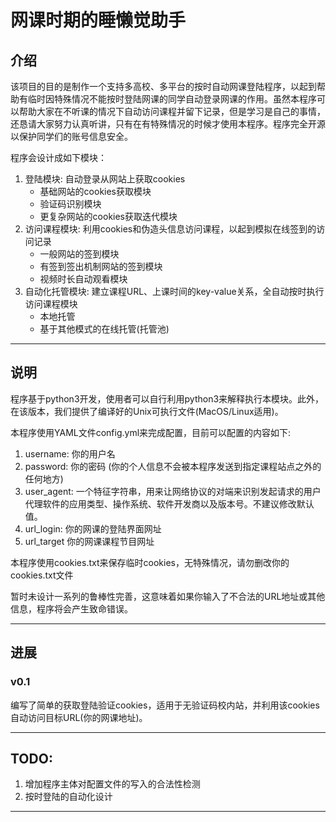 # 网课时期的睡懒觉助手


## 介绍
该项目的目的是制作一个支持多高校、多平台的按时自动网课登陆程序，以起到帮助有临时因特殊情况不能按时登陆网课的同学自动登录网课的作用。虽然本程序可以帮助大家在不听课的情况下自动访问课程并留下记录，但是学习是自己的事情，还恳请大家努力认真听讲，只有在有特殊情况的时候才使用本程序。程序完全开源以保护同学们的账号信息安全。

程序会设计成如下模块：
1. 登陆模块: 自动登录从网站上获取cookies
   - 基础网站的cookies获取模块
   - 验证码识别模块
   - 更复杂网站的cookies获取迭代模块
2. 访问课程模块: 利用cookies和伪造头信息访问课程，以起到模拟在线签到的访问记录
   - 一般网站的签到模块
   - 有签到签出机制网站的签到模块
   - 视频时长自动观看模块
3. 自动化托管模块: 建立课程URL、上课时间的key-value关系，全自动按时执行访问课程模块
   - 本地托管
   - 基于其他模式的在线托管(托管池)

---

## 说明

程序基于python3开发，使用者可以自行利用python3来解释执行本模块。此外，在该版本，我们提供了编译好的Unix可执行文件(MacOS/Linux适用)。

本程序使用YAML文件config.yml来完成配置，目前可以配置的内容如下:
   1. username: 你的用户名
   2. password: 你的密码 (你的个人信息不会被本程序发送到指定课程站点之外的任何地方)
   3. user_agent: 一个特征字符串，用来让网络协议的对端来识别发起请求的用户代理软件的应用类型、操作系统、软件开发商以及版本号。不建议修改默认值。
   4. url_login: 你的网课的登陆界面网址
   5. url_target 你的网课课程节目网址

本程序使用cookies.txt来保存临时cookies，无特殊情况，请勿删改你的cookies.txt文件

暂时未设计一系列的鲁棒性完善，这意味着如果你输入了不合法的URL地址或其他信息，程序将会产生致命错误。

---
## 进展

### v0.1
编写了简单的获取登陆验证cookies，适用于无验证码校内站，并利用该cookies自动访问目标URL(你的网课地址)。

---
## TODO:
   1. 增加程序主体对配置文件的写入的合法性检测
   2. 按时登陆的自动化设计

---
